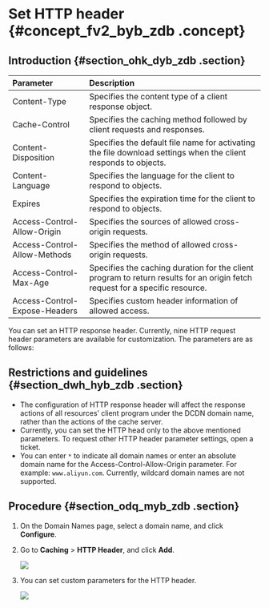 # Set HTTP header {#concept_fv2_byb_zdb .concept}

## Introduction {#section_ohk_dyb_zdb .section}

|Parameter|Description|
|:--------|:----------|
|Content-Type|Specifies the content type of a client response object.|
|Cache-Control|Specifies the caching method followed by client requests and responses.|
|Content-Disposition|Specifies the default file name for activating the file download settings when the client responds to objects.|
|Content-Language|Specifies the language for the client to respond to objects.|
|Expires|Specifies the expiration time for the client to respond to objects.|
|Access-Control-Allow-Origin|Specifies the sources of allowed cross-origin requests.|
|Access-Control-Allow-Methods|Specifies the method of allowed cross-origin requests.|
|Access-Control-Max-Age|Specifies the caching duration for the client program to return results for an origin fetch request for a specific resource.|
|Access-Control-Expose-Headers|Specifies custom header information of allowed access.|

You can set an HTTP response header. Currently, nine HTTP request header parameters are available for customization. The parameters are as follows:

## Restrictions and guidelines {#section_dwh_hyb_zdb .section}

-   The configuration of HTTP response header will affect the response actions of all resources’ client program under the DCDN domain name, rather than the actions of the cache server.
-   Currently, you can set the HTTP head only to the above mentioned parameters. To request other HTTP header parameter settings, open a ticket.
-   You can enter `*` to indicate all domain names or enter an absolute domain name for the Access-Control-Allow-Origin parameter. For example: `www.aliyun.com`. Currently, wildcard domain names are not supported.

## Procedure {#section_odq_myb_zdb .section}

1.  On the Domain Names page, select a domain name, and click **Configure**.
2.  Go to **Caching** \> **HTTP Header**, and click **Add**.

    ![](http://static-aliyun-doc.oss-cn-hangzhou.aliyuncs.com/assets/img/13466/15456337784464_en-US.png)

3.  You can set custom parameters for the HTTP header.

    ![](http://static-aliyun-doc.oss-cn-hangzhou.aliyuncs.com/assets/img/13466/15456337784465_en-US.png)


